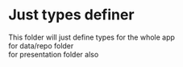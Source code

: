 # Just types definer

This folder will just define types for the whole app  
for data/repo folder  
for presentation folder also
